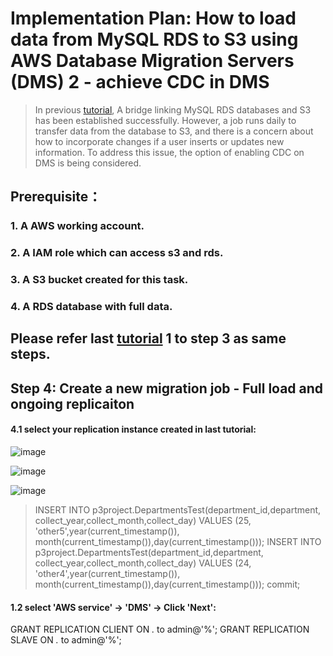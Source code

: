 # Implementation Plan: How to load data from MySQL RDS to S3 using AWS Database Migration Servers (DMS) 2 - achieve CDC in DMS

> In previous [tutorial](https://github.com/xzhao5/awsGlue-to-MySQL-tutorial/blob/361ad204940c12e227b3726854767040a7dfd9b7/mysql-to-s3-ingestion.md), A bridge linking MySQL RDS databases and S3 has been established successfully. However, a job runs daily to transfer data from the database to S3, and there is a concern about how to incorporate changes if a user inserts or updates new information. To address this issue, the option of enabling CDC on DMS is being considered.
> 
## Prerequisite：
### 1. A AWS working account.
### 2. A IAM role which can access s3 and rds.
### 3. A S3 bucket created for this task.
### 4. A RDS database with full data.

## Please refer last [tutorial](https://github.com/xzhao5/awsGlue-to-MySQL-tutorial/blob/361ad204940c12e227b3726854767040a7dfd9b7/mysql-to-s3-ingestion.mdstep) 1 to step 3 as same steps.  
## Step 4: Create a new migration job - Full load and ongoing replicaiton
#### 4.1 select your replication instance created in last tutorial:

![image](https://user-images.githubusercontent.com/7371969/229884754-195c4f89-6f1c-47ee-8b6d-d6d3c4bc2581.png)




![image](https://user-images.githubusercontent.com/7371969/229882928-51791a65-52dc-4e6e-90bd-3a151be5e580.png)

![image](https://user-images.githubusercontent.com/7371969/229884419-f0ef2aef-f097-4b8a-8bb5-fa12cae09f6a.png)


> INSERT INTO p3project.DepartmentsTest(department_id,department, collect_year,collect_month,collect_day) VALUES (25, 'other5',year(current_timestamp()), month(current_timestamp()),day(current_timestamp()));
> INSERT INTO p3project.DepartmentsTest(department_id,department, collect_year,collect_month,collect_day) VALUES (24, 'other4',year(current_timestamp()), month(current_timestamp()),day(current_timestamp()));
> commit;

#### 1.2 select 'AWS service' -> 'DMS' -> Click 'Next':

GRANT REPLICATION CLIENT ON *.* to admin@'%';
GRANT REPLICATION SLAVE ON *.* to admin@'%';
